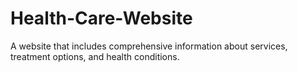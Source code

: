 # Health-Care-Website
 A website that includes comprehensive information about services, treatment options, and health conditions.
